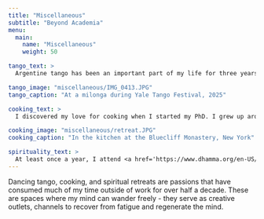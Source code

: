 ```yaml
---
title: "Miscellaneous"
subtitle: "Beyond Academia"
menu:
  main:
    name: "Miscellaneous"
    weight: 50

tango_text: >
  Argentine tango has been an important part of my life for three years. The dance represents more than just movement—it's about connection, deep awareness of the other person's senses, listening, and being present in the moment. I seek out tango communities wherever I travel—Greece, Amsterdam, New Delhi, and Paris. My dedication to the dance eventually led me to become President of the <a href='https://lionlink.columbia.edu/organization/columbiabarnardtango' target='_blank'>Columbia Tango Club</a> in Fall 2024, a position I have held since. I've had the joy of leading the group to Tango festivals at Yale and Princeton. On most Fridays and Saturdays, I find myself at milongas around New York City. <a href='https://milongagallociego.wordpress.com/' target='_blank'>Galla Ciego</a> and <a href='https://www.youshouldbedancing.nyc/events/volver-a-nyc-milonga-7x7em-l3se9-6w6p6-a9y33-326em-aj2j6-ngxzd-7cmdz-rc3sp-l3ty9-lhr2m' target='_blank'>Volver</a> are my favorite spots.

tango_image: "miscellaneous/IMG_0413.JPG"
tango_caption: "At a milonga during Yale Tango Festival, 2025"

cooking_text: >
  I discovered my love for cooking when I started my PhD. I grew up around Indian cuisine, but became particularly drawn to Italian-American food after moving to New York. I treat food as integral to social life and community building—values deeply rooted in my upbringing. I host dinners whenever I can, and when opportunities arise, I've enjoyed cooking in large kitchens for bigger gatherings. At my favorite <a href='https://www.bluecliffmonastery.org/' target='_blank'>Buddhist monastery</a> in the United States, I always offer to cook meals for the monks and guests. Gratefully, they've enjoyed the food every time. My signature dishes include Mughlai chicken (slow-cooked marinated chicken rich in dry fruits and fried onions), Kerala-style beef roast, and meatballs with spaghetti - each with my own flair.

cooking_image: "miscellaneous/retreat.JPG"
cooking_caption: "In the kitchen at the Bluecliff Monastery, New York"

spirituality_text: >
  At least once a year, I attend <a href='https://www.dhamma.org/en-US/index' target='_blank'>Vipassana retreats</a> - in the words of S.N. Goenka, a ten-day "deep surgical operation of the mind". Seeing things as they really are through 9 hour daily meditation sittings and mindful eating have deeply shaped my perspective on life.
---
```


Dancing tango, cooking, and spiritual retreats are passions that have consumed much of my time outside of work for over half a decade. These are spaces where my mind can wander freely - they serve as creative outlets, channels to recover from fatigue and regenerate the mind. 
